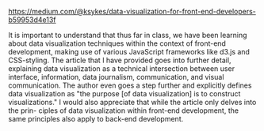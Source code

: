 https://medium.com/@ksykes/data-visualization-for-front-end-developers-b59953d4e13f

It is important to understand that thus far in class, we have been learning about data visualization techniques within the context of front-end development, making use
of various JavaScript frameworks like d3.js and CSS-styling. The article that I have provided goes into further detail, explaining data visualization as a technical 
intersection between user interface, information, data journalism, communication, and visual communication. The author even goes a step further and explicitly defines
data visualization as "the purpose [of data visualization] is to construct visualizations." I would also appreciate that while the article only delves into the prin-
ciples of data visualization within front-end development, the same principles also apply to back-end development.
